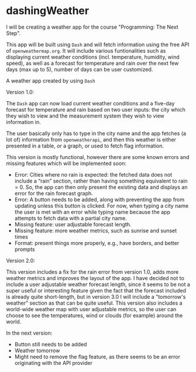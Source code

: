 # dashingWeather

I will be creating a weather app for the course "Programming: The Next Step".

This app will be built using `Dash` and will fetch information using the free API of `openweathermap.org`. It will include various funtionalities such as displaying current weather conditions (incl. temperature, humidity, wind speed), as well as a forecast for temperature and rain over the next few days (max up to 5), number of days can be user customized.

A weather app created by using `Dash`

Version 1.0:

The `Dash` app can now load current weather conditions and a five-day forecast for temperature and rain based on two user inputs: the city which they wish to view and the measurement system they wish to view information in.

The user basically only has to type in the city name and the app fetches (a lot of) information from `openweatherapi`, and then this weather is either presented in a table, or a graph, or used to fetch flag information.

This version is mostly functional, however there are some known errors and missing features which will be implemented soon:
-	Error: Cities where no rain is expected: the fetched data does not include a “rain” section, rather than having something equivalent to rain = 0. So, the app can then only present the existing data and displays an error for the rain forecast graph.
-	Error: A button needs to be added, along with preventing the app from updating unless this button is clicked. For now, when typing a city name the user is met with an error while typing name because the app attempts to fetch data with a partial city name.
-	Missing feature: user adjustable forecast length. 
-	Missing feature: more weather metrics, such as sunrise and sunset times
-	Format: present things more properly, e.g., have borders, and better prompts

Version 2.0:

This version includes a fix for the rain error from version 1.0, adds more weather metrics and improves the layout of the app. I have decided not to include a user adjustable weather forecast length, since it seems to be not a super useful or interesting feature given the fact that the forecast included is already quite short-length, but in version 3.0 I will include a "tomorrow's weather" section as that can be quite useful. This version also includes a world-wide weather map with user adjustable metrics, so the user can choose to see the temperatures, wind or clouds (for example) around the world. 

In the next version:
- Button still needs to be added
- Weather tomorrow
- Might need to remove the flag feature, as there seems to be an error originating with the API provider